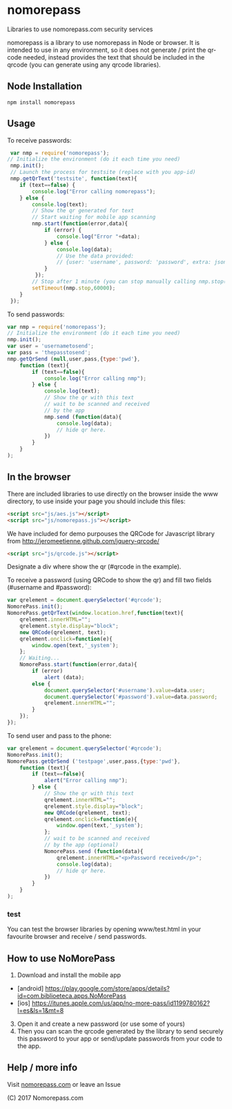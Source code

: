 # nomorepass
Libraries to use nomorepass.com security services

nomorepass is a library to use nomorepass in Node or browser. It is intended to use in any environment, so it does not generate / print the qr-code needed, instead provides the text that should be included in the qrcode (you can generate using any qrcode libraries).

## Node Installation

```
npm install nomorepass
```

## Usage

To receive passwords:

```js
 var nmp = require('nomorepass');
// Initialize the environment (do it each time you need)
 nmp.init();
 // Launch the process for testsite (replace with you app-id)
 nmp.getQrText('testsite', function(text){
    if (text==false) {
        console.log("Error calling nomorepass");
    } else {
        console.log(text);
        // Show the qr generated for text
        // Start waiting for mobile app scanning 
        nmp.start(function(error,data){
            if (error) {
                console.log("Error "+data);
            } else {
                console.log(data);
                // Use the data provided:
                // {user: 'username', password: 'password', extra: json-encoded-extra-info}
            }
         });
        // Stop after 1 minute (you can stop manually calling nmp.stop())
        setTimeout(nmp.stop,60000);
    }
 });
```

To send passwords:

```js
var nmp = require('nomorepass');
// Initialize the environment (do it each time you need)
nmp.init();
var user = 'usernametosend';
var pass = 'thepasstosend';
nmp.getQrSend (null,user,pass,{type:'pwd'}, 
    function (text){
        if (text==false){
            console.log("Error calling nmp");
        } else {
            console.log(text);
            // Show the qr with this text
            // wait to be scanned and received
            // by the app
            nmp.send (function(data){
                console.log(data);
                // hide qr here.
            })
        }
    }
);
```
## In the browser

There are included libraries to use directly on the browser inside the www directory, to use inside your page you should include this files:

```html
<script src="js/aes.js"></script>
<script src="js/nomorepass.js"></script>
```

We have included for demo purpouses the QRCode for Javascript library from http://jeromeetienne.github.com/jquery-qrcode/

```html
<script src="js/qrcode.js"></script>
```

Designate a div where show the qr (#qrcode in the example).

To receive a password (using QRCode to show the qr) and fill two fields (#username and #password):

```js
var qrelement = document.querySelector('#qrcode');
NomorePass.init();
NomorePass.getQrText(window.location.href,function(text){
    qrelement.innerHTML="";
    qrelement.style.display="block";
    new QRCode(qrelement, text);
    qrelement.onclick=function(e){
        window.open(text,'_system');
    };
    // Waiting...
    NomorePass.start(function(error,data){
        if (error)
            alert (data);
        else {
            document.querySelector('#username').value=data.user;
            document.querySelector('#password').value=data.password;
            qrelement.innerHTML="";
        }
    });
});
```

To send user and pass to the phone:

```js
var qrelement = document.querySelector('#qrcode');
NomorePass.init();
NomorePass.getQrSend ('testpage',user,pass,{type:'pwd'}, 
    function (text){
        if (text==false){
            alert("Error calling nmp");
        } else {
            // Show the qr with this text
            qrelement.innerHTML="";
            qrelement.style.display="block";
            new QRCode(qrelement, text);
            qrelement.onclick=function(e){
                window.open(text,'_system');
            };
            // wait to be scanned and received
            // by the app (optional)
            NomorePass.send (function(data){
                qrelement.innerHTML="<p>Password received</p>";
                console.log(data);
                // hide qr here.
            })
        }
    }
);
```

### test

You can test the browser libraries by opening www/test.html in your favourite browser and receive / send passwords.


## How to use NoMorePass

1. Download and install the mobile app

* [android] https://play.google.com/store/apps/details?id=com.biblioeteca.apps.NoMorePass
* [ios] https://itunes.apple.com/us/app/no-more-pass/id1199780162?l=es&ls=1&mt=8

3. Open it and create a new password (or use some of yours)
4. Then you can scan the qrcode generated by the library to send securely this password to your app or send/update passwords from your code to the app.

## Help / more info

Visit [nomorepass.com](https://nomorepass.com) or leave an Issue

(C) 2017 Nomorepass.com
